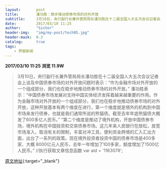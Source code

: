 ```yaml
---
layout:       post
title:        潘功胜：稳步推动债券市场的对外开放
subtitle:     3月10日，央行副行长兼外管局局长潘功胜在十二届全国人大五次会议记者会上谈及中国债券市场的对外开放问题时表示：“作为金融市场对外开放的一个组成部分，我们也在稳步地推动债券市场的对外开放。”
date:         2017/03/10 11:25
author:       "Sinter"
header-img:   "img/my-post/tech05.jpg"
header-mask:  0.3
catalog:      true
tags:
    - 界面新闻
---
```


**2017/03/10 11:25**  **浏览 11.9W**

> 3月10日，央行副行长兼外管局局长潘功胜在十二届全国人大五次会议记者会上谈及中国债券市场的对外开放问题时表示：“作为金融市场对外开放的一个组成部分，我们也在稳步地推动债券市场的对外开放。”
潘功胜表示：“中国债券市场发展对支持中国实体经济发挥着越来越重要的作用。作为金融市场对外开放的一个组成部分，我们也在稳步地推动债券市场的对外开放，这种开放基本有两个维度在进行，第一个维度就是境外的机构到中国市场来发行债券，也就是我们通常所说的熊猫债。截至去年年底熊猫债大概发了600多亿人民币。”
“第二个维度是推动了境外机构，开放中国债券市场，境外机构在中国投资和交易债券市场。这几年来人民银行在放松，放宽市场准入，取消有关的限制，丰富对冲工具，便利资金跨境的汇入汇出方面，出台了一系列的政策。现在境外投资者投资中国的债券市场是400多家、大概 8000亿元人民币，去年一年增加了100多家，额度增加了1500亿人民币。”
	//执行获取文章信息函数
	var aid = '1163078';


[原文地址](http://www.jiemian.com/article/1163078.html){:target="_blank"}


